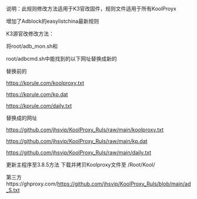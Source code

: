 说明：此规则修改方法适用于K3官改固件，规则文件适用于所有KoolProyx

增加了Adblock的easylistchina最新规则

K3源官改修改方法：

将root/adb_mon.sh和

root/adbcmd.sh中能找到的以下网址替换成新的

替换前的

https://kprule.com/koolproxy.txt

https://kprule.com/kp.dat

https://kprule.com/daily.txt



替换成的网址

https://github.com/jhsvip/KoolProxy_Ruls/raw/main/koolproxy.txt

https://github.com/jhsvip/KoolProxy_Ruls/raw/main/kp.dat

https://github.com/jhsvip/KoolProxy_Ruls/raw/main/daily.txt


更新主程序至3.8.5方法
下载并拷贝Koolproxy文件至 /Root/Kool/

第三方https://ghproxy.com/https://github.com/jhsvip/KoolProxy_Ruls/blob/main/ad_S.txt
